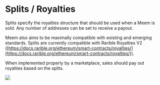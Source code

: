 # Splits / Royalties

Splits specify the royalties structure that should be used when a Meem is sold. Any number of addresses can be set to receive a payout.

Meem also aims to be maximally compatible with existing and emerging standards. Splits are currently compatible with Rarible Royalties V2 ([https://docs.rarible.org/ethereum/smart-contracts/royalties/](https://docs.rarible.org/ethereum/smart-contracts/royalties/)).

When implemented properly by a marketplace, sales should pay out royalties based on the splits.

![](https://lh5.googleusercontent.com/m0bn02-mmOFKIwvaFJ1I6qa46ZkiTKuo1nvQK9FVECmLlUa\_\_I0YTk2UN0g6WLLQVuaEz2CKULA15HSkEb\_ruOEWV1mr-2UFcEYjcJ9rFdEYa7nrTpGvJ3ExyE9HqhDXRLYRHImCROc9LiVPEA)
